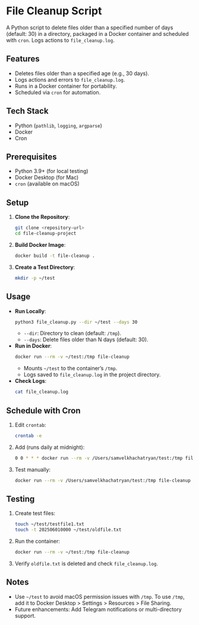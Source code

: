 # File Cleanup Script

A Python script to delete files older than a specified number of days (default: 30) in a directory, packaged in a Docker container and scheduled with `cron`. Logs actions to `file_cleanup.log`.

## Features
- Deletes files older than a specified age (e.g., 30 days).
- Logs actions and errors to `file_cleanup.log`.
- Runs in a Docker container for portability.
- Scheduled via `cron` for automation.

## Tech Stack
- Python (`pathlib`, `logging`, `argparse`)
- Docker
- Cron

## Prerequisites
- Python 3.9+ (for local testing)
- Docker Desktop (for Mac)
- `cron` (available on macOS)

## Setup
1. **Clone the Repository**:
   ```bash
   git clone <repository-url>
   cd file-cleanup-project
   ```
2. **Build Docker Image**:
   ```bash
   docker build -t file-cleanup .
   ```
3. **Create a Test Directory**:
   ```bash
   mkdir -p ~/test
   ```

## Usage
- **Run Locally**:
   ```bash
   python3 file_cleanup.py --dir ~/test --days 30
   ```
   - `--dir`: Directory to clean (default: `/tmp`).
   - `--days`: Delete files older than N days (default: 30).
- **Run in Docker**:
   ```bash
   docker run --rm -v ~/test:/tmp file-cleanup
   ```
   - Mounts `~/test` to the container’s `/tmp`.
   - Logs saved to `file_cleanup.log` in the project directory.
- **Check Logs**:
   ```bash
   cat file_cleanup.log
   ```

## Schedule with Cron
1. Edit `crontab`:
   ```bash
   crontab -e
   ```
2. Add (runs daily at midnight):
   ```bash
   0 0 * * * docker run --rm -v /Users/samvelkhachatryan/test:/tmp file-cleanup
   ```
3. Test manually:
   ```bash
   docker run --rm -v /Users/samvelkhachatryan/test:/tmp file-cleanup
   ```

## Testing
1. Create test files:
   ```bash
   touch ~/test/testfile1.txt
   touch -t 202506010000 ~/test/oldfile.txt
   ```
2. Run the container:
   ```bash
   docker run --rm -v ~/test:/tmp file-cleanup
   ```
3. Verify `oldfile.txt` is deleted and check `file_cleanup.log`.

## Notes
- Use `~/test` to avoid macOS permission issues with `/tmp`. To use `/tmp`, add it to Docker Desktop > Settings > Resources > File Sharing.
- Future enhancements: Add Telegram notifications or multi-directory support.
